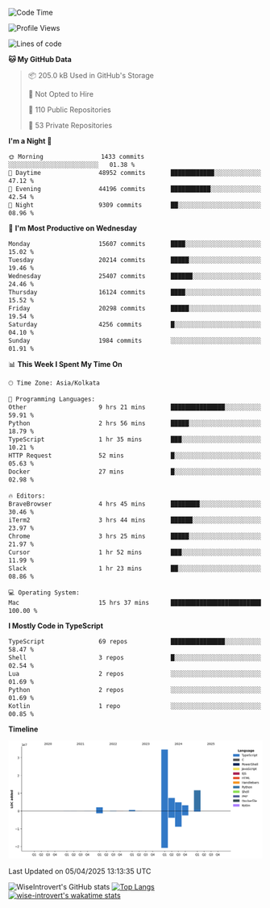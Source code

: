 <!--START_SECTION:waka-->
![Code Time](http://img.shields.io/badge/Code%20Time-2%2C323%20hrs%2021%20mins-blue)

![Profile Views](http://img.shields.io/badge/Profile%20Views-1-blue)

![Lines of code](https://img.shields.io/badge/From%20Hello%20World%20I%27ve%20Written-64.7%20million%20lines%20of%20code-blue)

**🐱 My GitHub Data** 

> 📦 205.0 kB Used in GitHub's Storage 
 > 
> 🚫 Not Opted to Hire
 > 
> 📜 110 Public Repositories 
 > 
> 🔑 53 Private Repositories 
 > 
**I'm a Night 🦉** 

```text
🌞 Morning                1433 commits        ░░░░░░░░░░░░░░░░░░░░░░░░░   01.38 % 
🌆 Daytime                48952 commits       ████████████░░░░░░░░░░░░░   47.12 % 
🌃 Evening                44196 commits       ███████████░░░░░░░░░░░░░░   42.54 % 
🌙 Night                  9309 commits        ██░░░░░░░░░░░░░░░░░░░░░░░   08.96 % 
```
📅 **I'm Most Productive on Wednesday** 

```text
Monday                   15607 commits       ████░░░░░░░░░░░░░░░░░░░░░   15.02 % 
Tuesday                  20214 commits       █████░░░░░░░░░░░░░░░░░░░░   19.46 % 
Wednesday                25407 commits       ██████░░░░░░░░░░░░░░░░░░░   24.46 % 
Thursday                 16124 commits       ████░░░░░░░░░░░░░░░░░░░░░   15.52 % 
Friday                   20298 commits       █████░░░░░░░░░░░░░░░░░░░░   19.54 % 
Saturday                 4256 commits        █░░░░░░░░░░░░░░░░░░░░░░░░   04.10 % 
Sunday                   1984 commits        ░░░░░░░░░░░░░░░░░░░░░░░░░   01.91 % 
```


📊 **This Week I Spent My Time On** 

```text
🕑︎ Time Zone: Asia/Kolkata

💬 Programming Languages: 
Other                    9 hrs 21 mins       ███████████████░░░░░░░░░░   59.91 % 
Python                   2 hrs 56 mins       █████░░░░░░░░░░░░░░░░░░░░   18.79 % 
TypeScript               1 hr 35 mins        ███░░░░░░░░░░░░░░░░░░░░░░   10.21 % 
HTTP Request             52 mins             █░░░░░░░░░░░░░░░░░░░░░░░░   05.63 % 
Docker                   27 mins             █░░░░░░░░░░░░░░░░░░░░░░░░   02.98 % 

🔥 Editors: 
BraveBrowser             4 hrs 45 mins       ████████░░░░░░░░░░░░░░░░░   30.46 % 
iTerm2                   3 hrs 44 mins       ██████░░░░░░░░░░░░░░░░░░░   23.97 % 
Chrome                   3 hrs 25 mins       █████░░░░░░░░░░░░░░░░░░░░   21.97 % 
Cursor                   1 hr 52 mins        ███░░░░░░░░░░░░░░░░░░░░░░   11.99 % 
Slack                    1 hr 23 mins        ██░░░░░░░░░░░░░░░░░░░░░░░   08.86 % 

💻 Operating System: 
Mac                      15 hrs 37 mins      █████████████████████████   100.00 % 
```

**I Mostly Code in TypeScript** 

```text
TypeScript               69 repos            ███████████████░░░░░░░░░░   58.47 % 
Shell                    3 repos             █░░░░░░░░░░░░░░░░░░░░░░░░   02.54 % 
Lua                      2 repos             ░░░░░░░░░░░░░░░░░░░░░░░░░   01.69 % 
Python                   2 repos             ░░░░░░░░░░░░░░░░░░░░░░░░░   01.69 % 
Kotlin                   1 repo              ░░░░░░░░░░░░░░░░░░░░░░░░░   00.85 % 
```



**Timeline**

![Lines of Code chart](https://raw.githubusercontent.com/wise-introvert/wise-introvert/master/assets/bar_graph.png)


 Last Updated on 05/04/2025 13:13:35 UTC
<!--END_SECTION:waka-->

![WiseIntrovert's GitHub stats](https://github-readme-stats.vercel.app/api?username=wise-introvert&count_private=true&show_icons=true)
[![Top Langs](https://github-readme-stats.vercel.app/api/top-langs/?username=wise-introvert&langs_count=10)](https://github.com/anuraghazra/github-readme-stats)
[![wise-introvert's wakatime stats](https://github-readme-stats.vercel.app/api/wakatime?username=wiseintrovert)](https://github.com/anuraghazra/github-readme-stats)
